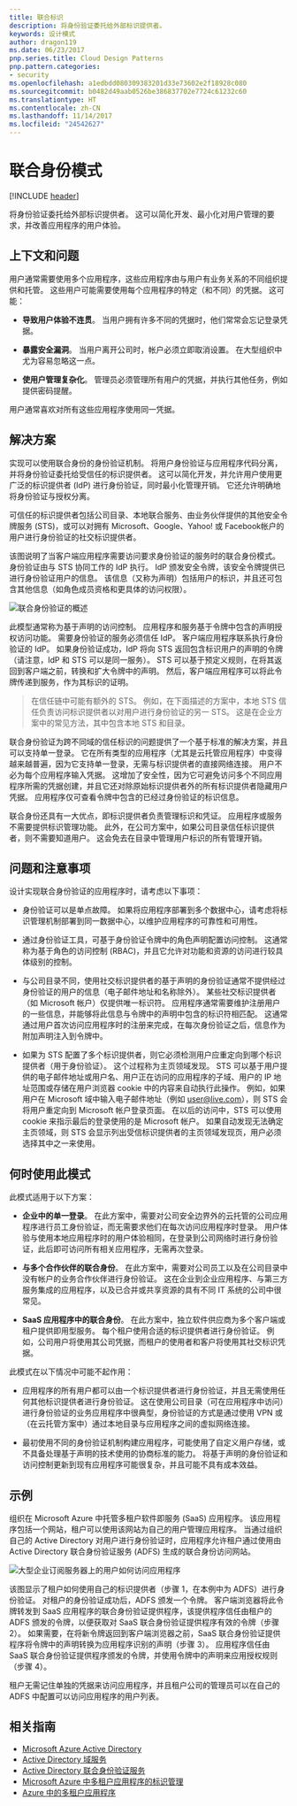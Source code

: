 ```yaml
---
title: 联合标识
description: 将身份验证委托给外部标识提供者。
keywords: 设计模式
author: dragon119
ms.date: 06/23/2017
pnp.series.title: Cloud Design Patterns
pnp.pattern.categories:
- security
ms.openlocfilehash: a1edbdd080309383201d33e73602e2f18928c080
ms.sourcegitcommit: b0482d49aab0526be386837702e7724c61232c60
ms.translationtype: HT
ms.contentlocale: zh-CN
ms.lasthandoff: 11/14/2017
ms.locfileid: "24542627"
---
```

# <a name="federated-identity-pattern"></a>联合身份模式

[!INCLUDE [header](../_includes/header.md)]

将身份验证委托给外部标识提供者。 这可以简化开发、最小化对用户管理的要求，并改善应用程序的用户体验。

## <a name="context-and-problem"></a>上下文和问题

用户通常需要使用多个应用程序，这些应用程序由与用户有业务关系的不同组织提供和托管。 这些用户可能需要使用每个应用程序的特定（和不同）的凭据。 这可能：

- **导致用户体验不连贯**。 当用户拥有许多不同的凭据时，他们常常会忘记登录凭据。

- **暴露安全漏洞**。 当用户离开公司时，帐户必须立即取消设置。 在大型组织中尤为容易忽略这一点。

- **使用户管理复杂化**。 管理员必须管理所有用户的凭据，并执行其他任务，例如提供密码提醒。

用户通常喜欢对所有这些应用程序使用同一凭据。

## <a name="solution"></a>解决方案

实现可以使用联合身份的身份验证机制。 将用户身份验证与应用程序代码分离，并将身份验证委托给受信任的标识提供者。 这可以简化开发，并允许用户使用更广泛的标识提供者 (IdP) 进行身份验证，同时最小化管理开销。 它还允许明确地将身份验证与授权分离。

可信任的标识提供者包括公司目录、本地联合服务、由业务伙伴提供的其他安全令牌服务 (STS)，或可以对拥有 Microsoft、Google、Yahoo! 或 Facebook帐户的用户进行身份验证的社交标识提供者。

该图说明了当客户端应用程序需要访问要求身份验证的服务时的联合身份模式。 身份验证由与 STS 协同工作的 IdP 执行。 IdP 颁发安全令牌，该安全令牌提供已进行身份验证用户的信息。 该信息（又称为声明）包括用户的标识，并且还可包含其他信息（如角色成员资格和更具体的访问权限）。

![联合身份验证的概述](./_images/federated-identity-overview.png)


此模型通常称为基于声明的访问控制。 应用程序和服务基于令牌中包含的声明授权访问功能。 需要身份验证的服务必须信任 IdP。 客户端应用程序联系执行身份验证的 IdP。 如果身份验证成功，IdP 将向 STS 返回包含标识用户的声明的令牌（请注意，IdP 和 STS 可以是同一服务）。 STS 可以基于预定义规则，在将其返回到客户端之前，转换和扩大令牌中的声明。 然后，客户端应用程序可以将此令牌传递到服务，作为其标识的证明。

> 在信任链中可能有额外的 STS。 例如，在下面描述的方案中，本地 STS 信任负责访问标识提供者以对用户进行身份验证的另一 STS。 这是在企业方案中的常见方法，其中包含本地 STS 和目录。

联合身份验证为跨不同域的信任标识的问题提供了一个基于标准的解决方案，并且可以支持单一登录。 它在所有类型的应用程序（尤其是云托管应用程序）中变得越来越普遍，因为它支持单一登录，无需与标识提供者的直接网络连接。 用户不必为每个应用程序输入凭据。 这增加了安全性，因为它可避免访问多个不同应用程序所需的凭据创建，并且它还对除原始标识提供者外的所有标识提供者隐藏用户凭据。 应用程序仅可查看令牌中包含的已经过身份验证的标识信息。

联合身份还具有一大优点，即标识提供者负责管理标识和凭证。 应用程序或服务不需要提供标识管理功能。 此外，在公司方案中，如果公司目录信任标识提供者，则不需要知道用户。 这会免去在目录中管理用户标识的所有管理开销。

## <a name="issues-and-considerations"></a>问题和注意事项

设计实现联合身份验证的应用程序时，请考虑以下事项：

- 身份验证可以是单点故障。 如果将应用程序部署到多个数据中心，请考虑将标识管理机制部署到同一数据中心，以维护应用程序的可靠性和可用性。

- 通过身份验证工具，可基于身份验证令牌中的角色声明配置访问控制。 这通常称为基于角色的访问控制 (RBAC)，并且它允许对功能和资源的访问进行较具体级别的控制。

- 与公司目录不同，使用社交标识提供者的基于声明的身份验证通常不提供经过身份验证的用户的信息（电子邮件地址和名称除外）。 某些社交标识提供者（如 Microsoft 帐户）仅提供唯一标识符。 应用程序通常需要维护注册用户的一些信息，并能够将此信息与令牌中的声明中包含的标识符相匹配。 这通常通过用户首次访问应用程序时的注册来完成，在每次身份验证之后，信息作为附加声明注入到令牌中。

- 如果为 STS 配置了多个标识提供者，则它必须检测用户应重定向到哪个标识提供者（用于身份验证）。 这个过程称为主页领域发现。 STS 可以基于用户提供的电子邮件地址或用户名、用户正在访问的应用程序的子域、用户的 IP 地址范围或存储在用户浏览器 cookie 中的内容来自动执行此操作。 例如，如果用户在 Microsoft 域中输入电子邮件地址（例如 user@live.com），则 STS 会将用户重定向到 Microsoft 帐户登录页面。 在以后的访问中，STS 可以使用 cookie 来指示最后的登录使用的是 Microsoft 帐户。 如果自动发现无法确定主页领域，则 STS 会显示列出受信标识提供者的主页领域发现页，用户必须选择其中之一来使用。

## <a name="when-to-use-this-pattern"></a>何时使用此模式

此模式适用于以下方案：

- **企业中的单一登录**。 在此方案中，需要对公司安全边界外的云托管的公司应用程序进行员工身份验证，而无需要求他们在每次访问应用程序时登录。 用户体验与使用本地应用程序时的用户体验相同，在登录到公司网络时进行身份验证，此后即可访问所有相关应用程序，无需再次登录。

- **与多个合作伙伴的联合身份**。 在此方案中，需要对公司员工以及在公司目录中没有帐户的业务合作伙伴进行身份验证。 这在企业到企业应用程序、与第三方服务集成的应用程序，以及已合并或共享资源的具有不同 IT 系统的公司中很常见。

- **SaaS 应用程序中的联合身份**。 在此方案中，独立软件供应商为多个客户端或租户提供即用型服务。 每个租户使用合适的标识提供者进行身份验证。 例如，公司用户将使用其公司凭据，而租户的使用者和客户将使用其社交标识凭据。

此模式在以下情况中可能不起作用：

- 应用程序的所有用户都可以由一个标识提供者进行身份验证，并且无需使用任何其他标识提供者进行身份验证。 这在使用公司目录（可在应用程序中访问）进行身份验证的业务应用程序中很典型，身份验证的方式是通过使用 VPN 或（在云托管方案中）通过本地目录与应用程序之间的虚拟网络连接。

- 最初使用不同的身份验证机制构建应用程序，可能使用了自定义用户存储，或不具备处理基于声明的技术使用的协商标准的能力。 将基于声明的身份验证和访问控制更新到现有应用程序可能很复杂，并且可能不具有成本效益。

## <a name="example"></a>示例

组织在 Microsoft Azure 中托管多租户软件即服务 (SaaS) 应用程序。 该应用程序包括一个网站，租户可以使用该网站为自己的用户管理应用程序。 当通过组织自己的 Active Directory 对用户进行身份验证时，应用程序允许租户通过使用由 Active Directory 联合身份验证服务 (ADFS) 生成的联合身份访问网站。

![大型企业订阅服务器上的用户如何访问应用程序](./_images/federated-identity-multitenat.png)


该图显示了租户如何使用自己的标识提供者（步骤 1，在本例中为 ADFS）进行身份验证。 对租户的身份验证成功后，ADFS 颁发一个令牌。 客户端浏览器将此令牌转发到 SaaS 应用程序的联合身份验证提供程序，该提供程序信任由租户的 ADFS 颁发的令牌，以便获取对 SaaS 联合身份验证提供程序有效的令牌（步骤 2）。 如果需要，在将新令牌返回到客户端浏览器之前，SaaS 联合身份验证提供程序将令牌中的声明转换为应用程序识别的声明（步骤 3）。 应用程序信任由 SaaS 联合身份验证提供程序颁发的令牌，并使用令牌中的声明来应用授权规则（步骤 4）。

租户无需记住单独的凭据来访问应用程序，并且租户公司的管理员可以在自己的 ADFS 中配置可以访问应用程序的用户列表。

## <a name="related-guidance"></a>相关指南

- [Microsoft Azure Active Directory](https://azure.microsoft.com/services/active-directory/)
- [Active Directory 域服务](https://msdn.microsoft.com/library/bb897402.aspx)
- [Active Directory 联合身份验证服务](https://msdn.microsoft.com/library/bb897402.aspx)
- [Microsoft Azure 中多租户应用程序的标识管理](https://azure.microsoft.com/documentation/articles/guidance-multitenant-identity/)
- [Azure 中的多租户应用程序](https://azure.microsoft.com/documentation/articles/dotnet-develop-multitenant-applications/)
